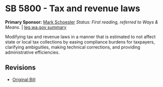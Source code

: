 # SB 5800 - Tax and revenue laws
**Primary Sponsor:** [Mark Schoesler](/person/leg/mark.schoesler.md)
*Status: First reading, referred to Ways & Means.* | [leg.wa.gov summary](https://app.leg.wa.gov/billsummary?BillNumber=5800&Year=2021)

Modifying tax and revenue laws in a manner that is estimated to not affect state or local tax collections by easing compliance burdens for taxpayers, clarifying ambiguities, making technical corrections, and providing administrative efficiencies.

## Revisions
* [Original Bill](1/)